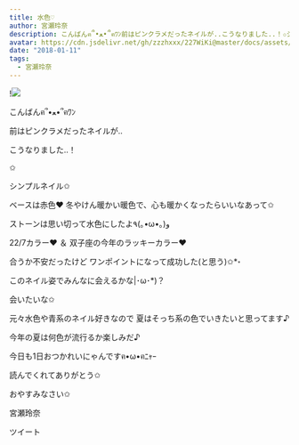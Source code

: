 ```yaml
---
title: 水色♡
author: 宮瀬玲奈
description: こんばんฅ՞•ﻌ•՞ฅﾜﾝ前はピンクラメだったネイルが..こうなりました..！✩シンプルネイル✩ベースは赤色❤️冬やけん暖かい暖色で、心も暖かくなったらいいなあ...
avatar: https://cdn.jsdelivr.net/gh/zzzhxxx/227WiKi@master/docs/assets/photo/avatar/reina.jpg
date: "2018-01-11"
tags:
  - 宮瀬玲奈
---
```


!![](https://cdn.jsdelivr.net/gh/zzzhxxx/227WiKi-image@master/blog-image/reina-2018-01-11_1.jpg)



  こんばんฅ՞•ﻌ•՞ฅﾜﾝ






前はピンクラメだったネイルが..

こうなりました..！


✩








シンプルネイル✩




ベースは赤色❤️
冬やけん暖かい暖色で、心も暖かくなったらいいなあって✩


ストーンは思い切って水色にしたよ٩(｡•ω•｡)و



22/7カラー❤︎
＆
双子座の今年のラッキーカラー❤︎



合うか不安だったけど
ワンポイントになって成功した(と思う)✩*॰






このネイル姿でみんなに会えるかな|･ω･*)？



会いたいな✩





元々水色や青系のネイル好きなので
夏はそっち系の色でいきたいと思ってます♪


今年の夏は何色が流行るか楽しみだ♪





今日も1日おつかれいにゃんですฅ•ω•ฅﾆｬｰ



読んでくれてありがとう✩

おやすみなさい✩


宮瀬玲奈


ツイート



